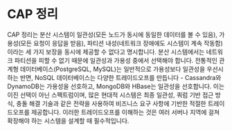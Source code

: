 # CAP 정리

CAP 정리는 분산 시스템이 일관성(모든 노드가 동시에 동일한 데이터를 볼 수 있음), 가용성(모든 요청이 응답을 받음), 파티션 내성(네트워크 장애에도 시스템이 계속 작동함)이라는 세 가지 보장을 동시에 제공할 수 없다고 명시합니다. 분산 시스템에서는 네트워크 파티션을 피할 수 없기 때문에 일관성과 가용성 중에서 선택해야 합니다. 전통적인 관계형 데이터베이스(PostgreSQL, MySQL)는 일반적으로 가용성보다 일관성을 우선시하는 반면, NoSQL 데이터베이스는 다양한 트레이드오프를 만듭니다 - Cassandra와 DynamoDB는 가용성을 선호하고, MongoDB와 HBase는 일관성을 선호합니다. 이는 이진 선택이 아닌 스펙트럼이며, 많은 현대적 시스템은 최종 일관성, 쿼럼 기반 접근 방식, 충돌 해결 기술과 같은 전략을 사용하여 비즈니스 요구 사항에 기반한 적절한 트레이드오프를 제공합니다. 이러한 트레이드오프를 이해하는 것은 여러 서버나 지역에 걸쳐 확장해야 하는 시스템을 설계할 때 필수적입니다.